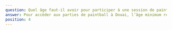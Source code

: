 ```yaml
---
question: Quel âge faut-il avoir pour participer à une session de paintball à Douai ?
answer: Pour accéder aux parties de paintball à Douai, l’âge minimum requis est généralement de 14 ans, afin d’assurer la sécurité de tous les participants. Des équipements adaptés et un briefing de sécurité sont systématiquement proposés. Pour les plus jeunes, des formules spécifiques comme le Kidsball peuvent être disponibles à partir de 10 ans, selon les offres du centre.
position: 4
---
```

